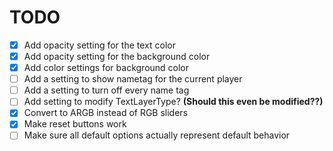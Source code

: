 # TODO
- [x] Add opacity setting for the text color
- [x] Add opacity setting for the background color
- [x] Add color settings for background color
- [ ] Add a setting to show nametag for the current player
- [ ] Add a setting to turn off every name tag
- [ ] Add setting to modify TextLayerType? **(Should this even be modified??)**
- [x] Convert to ARGB instead of RGB sliders
- [x] Make reset buttons work
- [ ] Make sure all default options actually represent default behavior